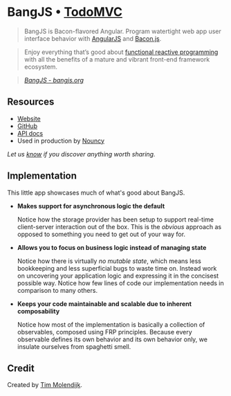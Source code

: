 # BangJS • [TodoMVC](http://todomvc.com)

> BangJS is Bacon-flavored Angular. Program watertight web app user interface behavior with [AngularJS](https://angularjs.org) and [Bacon.js](https://baconjs.github.io).

> Enjoy everything that’s good about [functional reactive programming](https://gist.github.com/staltz/868e7e9bc2a7b8c1f754) with all the benefits of a mature and vibrant front-end framework ecosystem.

> _[BangJS - bangjs.org](http://bangjs.org)_


## Resources

- [Website](http://bangjs.org)
- [GitHub](https://github.com/bangjs/bangjs/)
- [API docs](https://github.com/bangjs/bangjs/blob/master/doc/build/bang/index.md)
- Used in production by [Nouncy](http://nouncy.com)

*Let us [know](https://github.com/tastejs/todomvc/issues) if you discover anything worth sharing.*


## Implementation

This little app showcases much of what's good about BangJS.

* **Makes support for asynchronous logic the default**

  Notice how the storage provider has been setup to support real-time client-server interaction out of the box. This is the _obvious_ approach as opposed to something you need to get out of your way for.

* **Allows you to focus on business logic instead of managing state**

  Notice how there is virtually *no mutable state*, which means less bookkeeping and less superficial bugs to waste time on. Instead work on uncovering your application logic and expressing it in the concisest possible way. Notice how few lines of code our implementation needs in comparison to many others.

* **Keeps your code maintainable and scalable due to inherent composability**

  Notice how most of the implementation is basically a collection of observables, composed using FRP principles. Because every observable defines its own behavior and its own behavior only, we insulate ourselves from spaghetti smell.


## Credit

Created by [Tim Molendijk](http://twitter.com/timmolendijk/).
